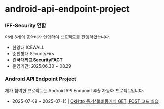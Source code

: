# android-api-endpoint-project

### **IFF-Security 연합**
아래 3개의 동아리가 연합하여 프로젝트를 진행하였습니다.
- 한양대 ICEWALL
- 순천향대 SecurityFirs
- **건국대학교 SecurityFACT**
- 운영기간: 2025.06.30 ~ 08.29

### **Android API Endpoint Project**
제가 참여한 프로젝트는 Android API Endpoint 추출 자동화 프로젝트입니다.
- 2025-07-09 ~ 2025-07-15 | [OkHttp 동기식&비동기식 GET, POST 코드 실습](OkHttp-Analysis)

